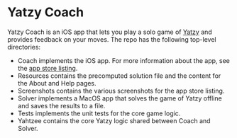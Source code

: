 # Yatzy Coach

Yatzy Coach is an iOS app that lets you play a solo game of [Yatzy](https://en.wikipedia.org/wiki/Yahtzee) and provides feedback on your moves. The repo has the following top-level directories:
- Coach implements the iOS app. For more information about the app, see the [app store listing](https://apps.apple.com/us/app/yatzycoach/id6575389687/).
- Resources contains the precomputed solution file and the content for the About and Help pages.
- Screenshots contains the various screenshots for the app store listing.
- Solver implements a MacOS app that solves the game of Yatzy offline and saves the results to a file.
- Tests implements the unit tests for the core game logic.
- Yahtzee contains the core Yatzy logic shared between Coach and Solver.
